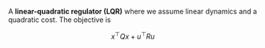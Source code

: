 A **linear-quadratic regulator (LQR)** where we assume linear dynamics and a quadratic cost. The objective is

$$
x^\top Q x + u^\top R u
$$
